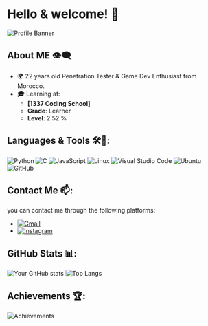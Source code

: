 
# Hello & welcome! 👋

![Profile Banner](https://www.google.com/url?sa=i&url=https%3A%2F%2Fgiphy.com%2Fgifs%2FTOEIAnimationUK-dragon-ball-z-son-goku-U3UP4fTE6QfuoooLaC&psig=AOvVaw385X_Mxa7LabF8VXTnhw6q&ust=1716796957006000&source=images&cd=vfe&opi=89978449&ved=0CBEQjRxqFwoTCKDCg5jtqoYDFQAAAAAdAAAAABAE)

## About ME 👁‍🗨

- 🌍 22 years old Penetration Tester & Game Dev Enthusiast from Morocco.
- 🎓 Learning at:
  - **[1337 Coding School]**
  - **Grade**: Learner
  - **Level**: 2.52 %

## Languages & Tools 🛠️🎨:
![Python](https://img.shields.io/badge/-Python-000?&logo=Python)
![C](https://img.shields.io/badge/-C-000?&logo=C)
![JavaScript](https://img.shields.io/badge/-JavaScript-000?&logo=JavaScript)
![Linux](https://img.shields.io/badge/-Linux-000?&logo=Linux)
![Visual Studio Code](https://img.shields.io/badge/-Visual%20Studio%20Code-000?&logo=Visual%20Studio%20Code)
![Ubuntu](https://img.shields.io/badge/-Ubuntu-000?&logo=Ubuntu)
![GitHub](https://img.shields.io/badge/-GitHub-000?&logo=GitHub)

## Contact Me 📫:
you can contact me through the following platforms:
- [![Gmail](https://img.shields.io/badge/-Gmail-000?&logo=Gmail)](salmanelouham1@gmail.com)
- [![Instagram](https://img.shields.io/badge/-Instagram-000?&logo=Instagram)]([https://www.instagram.com/your-instagram](https://www.instagram.com/salmane.1/))

## GitHub Stats 📊:
![Your GitHub stats](https://github-readme-stats.vercel.app/api?username=your-username&show_icons=true&theme=dark)
![Top Langs](https://github-readme-stats.vercel.app/api/top-langs/?username=your-username&layout=compact&theme=dark)

## Achievements 🏆:
![Achievements](URL_TO_YOUR_ACHIEVEMENTS_IMAGE)
<!--
**salmane10/salmane10** is a ✨ _special_ ✨ repository because its `README.md` (this file) appears on your GitHub profile.

Here are some ideas to get you started:

- 🔭 I’m currently working on ...
- 🌱 I’m currently learning ...
- 👯 I’m looking to collaborate on ...
- 🤔 I’m looking for help with ...
- 💬 Ask me about ...
- 📫 How to reach me: ...
- 😄 Pronouns: ...
- ⚡ Fun fact: ...
-->

